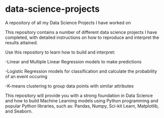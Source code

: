 # data-science-projects
A repository of all my Data Science Projects I have worked on

This repository contains a number of different data science projects I have completed, with detailed instructions on how to reproduce and interpret the results attained.

Use this repository to learn how to build and interpret:

  -Linear and Multiple Linear Regression models to make predictions
  
  -Logistic Regression models for classification and calculate the probability of an event occuring
  
  -K-means clustering to group data points with similar attributes

This repository will provide you with a strong foundation in Data Science and how to build Machine Learning models using Python programming and popular Python libraries, such as: Pandas, Numpy, Sci-kit Learn, Matplotlib, and Seaborn. 

